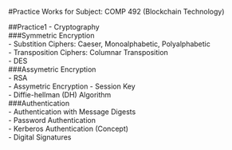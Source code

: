 #Practice Works for Subject: COMP 492 (Blockchain Technology)      

##Practice1 - Cryptography        
###Symmetric Encryption       
	- Substition Ciphers: Caeser, Monoalphabetic, Polyalphabetic      
	- Transposition Ciphers: Columnar Transposition     
	- DES     
###Assymetric Encryption     
	- RSA     
	- Assymetric Encryption - Session Key     
	- Diffie-hellman (DH) Algorithm     
###Authentication         
	- Authentication with Message Digests     
	- Password Authentication      
	- Kerberos Authentication (Concept)     
	- Digital Signatures    
